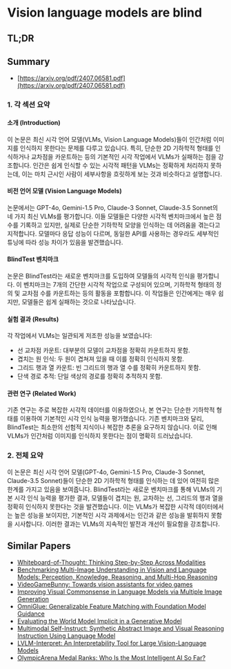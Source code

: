 # Vision language models are blind
## TL;DR
## Summary
- [https://arxiv.org/pdf/2407.06581.pdf](https://arxiv.org/pdf/2407.06581.pdf)

### 1. 각 섹션 요약

#### 소개 (Introduction)
이 논문은 최신 시각 언어 모델(VLMs, Vision Language Models)들이 인간처럼 이미지를 인식하지 못한다는 문제를 다루고 있습니다. 특히, 단순한 2D 기하학적 형태를 인식하거나 교차점을 카운트하는 등의 기본적인 시각 작업에서 VLMs가 실패하는 점을 강조합니다. 인간은 쉽게 인식할 수 있는 시각적 패턴을 VLMs는 정확하게 처리하지 못하는데, 이는 마치 근시인 사람이 세부사항을 흐릿하게 보는 것과 비슷하다고 설명합니다.

#### 비전 언어 모델 (Vision Language Models)
논문에서는 GPT-4o, Gemini-1.5 Pro, Claude-3 Sonnet, Claude-3.5 Sonnet의 네 가지 최신 VLMs를 평가합니다. 이들 모델들은 다양한 시각적 벤치마크에서 높은 점수를 기록하고 있지만, 실제로 단순한 기하학적 모양을 인식하는 데 어려움을 겪는다고 지적합니다. 모델마다 응답 성능이 다르며, 동일한 API를 사용하는 경우라도 세부적인 튜닝에 따라 성능 차이가 있음을 발견했습니다.

#### BlindTest 벤치마크
논문은 BlindTest라는 새로운 벤치마크를 도입하여 모델들의 시각적 인식을 평가합니다. 이 벤치마크는 7개의 간단한 시각적 작업으로 구성되어 있으며, 기하학적 형태의 정의 및 교차점 수를 카운트하는 등의 활동을 포함합니다. 이 작업들은 인간에게는 매우 쉽지만, 모델들은 쉽게 실패하는 것으로 나타났습니다.

#### 실험 결과 (Results)
각 작업에서 VLMs는 일관되게 저조한 성능을 보였습니다:
- 선 교차점 카운트: 대부분의 모델이 교차점을 정확히 카운트하지 못함.
- 겹치는 원 인식: 두 원이 겹쳐져 있을 때 이를 정확히 인식하지 못함.
- 그리드 행과 열 카운트: 빈 그리드의 행과 열 수를 정확히 카운트하지 못함.
- 단색 경로 추적: 단일 색상의 경로를 정확히 추적하지 못함.

#### 관련 연구 (Related Work)
기존 연구는 주로 복잡한 시각적 데이터를 이용하였으나, 본 연구는 단순한 기하학적 형태를 이용하여 기본적인 시각 인식 능력을 평가했습니다. 기존 벤치마크와 달리, BlindTest는 최소한의 선험적 지식이나 복잡한 추론을 요구하지 않습니다. 이로 인해 VLMs가 인간처럼 이미지를 인식하지 못한다는 점이 명확히 드러났습니다.

### 2. 전체 요약
이 논문은 최신 시각 언어 모델(GPT-4o, Gemini-1.5 Pro, Claude-3 Sonnet, Claude-3.5 Sonnet)들이 단순한 2D 기하학적 형태를 인식하는 데 있어 여전히 많은 한계를 가지고 있음을 보여줍니다. BlindTest라는 새로운 벤치마크를 통해 VLMs의 기본 시각 인식 능력을 평가한 결과, 모델들이 겹치는 원, 교차하는 선, 그리드의 행과 열을 정확히 인식하지 못한다는 것을 발견했습니다. 이는 VLMs가 복잡한 시각적 데이터에서는 높은 성능을 보이지만, 기본적인 시각 과제에서는 인간과 같은 성능을 발휘하지 못함을 시사합니다. 이러한 결과는 VLMs의 지속적인 발전과 개선이 필요함을 강조합니다.

## Similar Papers
- [Whiteboard-of-Thought: Thinking Step-by-Step Across Modalities](2406.14562.md)
- [Benchmarking Multi-Image Understanding in Vision and Language Models: Perception, Knowledge, Reasoning, and Multi-Hop Reasoning](2406.12742.md)
- [VideoGameBunny: Towards vision assistants for video games](2407.15295.md)
- [Improving Visual Commonsense in Language Models via Multiple Image Generation](2406.13621.md)
- [OmniGlue: Generalizable Feature Matching with Foundation Model Guidance](2405.12979.md)
- [Evaluating the World Model Implicit in a Generative Model](2406.03689.md)
- [Multimodal Self-Instruct: Synthetic Abstract Image and Visual Reasoning Instruction Using Language Model](2407.07053.md)
- [LVLM-Interpret: An Interpretability Tool for Large Vision-Language Models](2404.03118.md)
- [OlympicArena Medal Ranks: Who Is the Most Intelligent AI So Far?](2406.16772.md)
